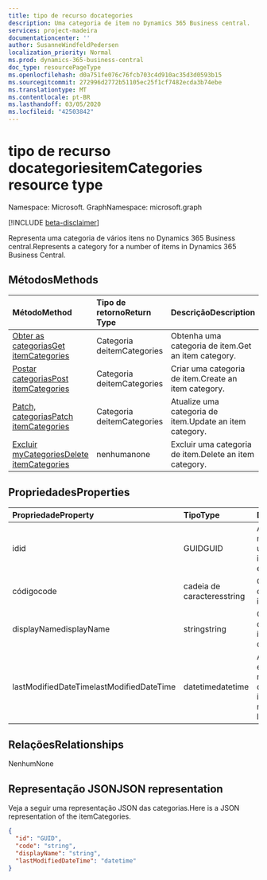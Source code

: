 ```yaml
---
title: tipo de recurso docategories
description: Uma categoria de item no Dynamics 365 Business central.
services: project-madeira
documentationcenter: ''
author: SusanneWindfeldPedersen
localization_priority: Normal
ms.prod: dynamics-365-business-central
doc_type: resourcePageType
ms.openlocfilehash: d0a751fe076c76fcb703c4d910ac35d3d0593b15
ms.sourcegitcommit: 272996d2772b51105ec25f1cf7482ecda3b74ebe
ms.translationtype: MT
ms.contentlocale: pt-BR
ms.lasthandoff: 03/05/2020
ms.locfileid: "42503842"
---
```

# <a name="itemcategories-resource-type"></a><span data-ttu-id="211cd-103">tipo de recurso docategories</span><span class="sxs-lookup"><span data-stu-id="211cd-103">itemCategories resource type</span></span>

<span data-ttu-id="211cd-104">Namespace: Microsoft. Graph</span><span class="sxs-lookup"><span data-stu-id="211cd-104">Namespace: microsoft.graph</span></span>

[!INCLUDE [beta-disclaimer](../../includes/beta-disclaimer.md)]

<span data-ttu-id="211cd-105">Representa uma categoria de vários itens no Dynamics 365 Business central.</span><span class="sxs-lookup"><span data-stu-id="211cd-105">Represents a category for a number of items in Dynamics 365 Business Central.</span></span>

## <a name="methods"></a><span data-ttu-id="211cd-106">Métodos</span><span class="sxs-lookup"><span data-stu-id="211cd-106">Methods</span></span>

| <span data-ttu-id="211cd-107">Método</span><span class="sxs-lookup"><span data-stu-id="211cd-107">Method</span></span>                                                          | <span data-ttu-id="211cd-108">Tipo de retorno</span><span class="sxs-lookup"><span data-stu-id="211cd-108">Return Type</span></span>  |<span data-ttu-id="211cd-109">Descrição</span><span class="sxs-lookup"><span data-stu-id="211cd-109">Description</span></span>             |
|:----------------------------------------------------------------|:-------------|:-----------------------|
|[<span data-ttu-id="211cd-110">Obter as categorias</span><span class="sxs-lookup"><span data-stu-id="211cd-110">Get itemCategories</span></span>](../api/dynamics-itemcategories-get.md)      |<span data-ttu-id="211cd-111">Categoria de</span><span class="sxs-lookup"><span data-stu-id="211cd-111">itemCategories</span></span>|<span data-ttu-id="211cd-112">Obtenha uma categoria de item.</span><span class="sxs-lookup"><span data-stu-id="211cd-112">Get an item category.</span></span>   |
|[<span data-ttu-id="211cd-113">Postar categorias</span><span class="sxs-lookup"><span data-stu-id="211cd-113">Post itemCategories</span></span>](../api/dynamics-create-itemcategories.md)  |<span data-ttu-id="211cd-114">Categoria de</span><span class="sxs-lookup"><span data-stu-id="211cd-114">itemCategories</span></span>|<span data-ttu-id="211cd-115">Criar uma categoria de item.</span><span class="sxs-lookup"><span data-stu-id="211cd-115">Create an item category.</span></span>|
|[<span data-ttu-id="211cd-116">Patch, categorias</span><span class="sxs-lookup"><span data-stu-id="211cd-116">Patch itemCategories</span></span>](../api/dynamics-itemcategories-update.md) |<span data-ttu-id="211cd-117">Categoria de</span><span class="sxs-lookup"><span data-stu-id="211cd-117">itemCategories</span></span>|<span data-ttu-id="211cd-118">Atualize uma categoria de item.</span><span class="sxs-lookup"><span data-stu-id="211cd-118">Update an item category.</span></span>|
|[<span data-ttu-id="211cd-119">Excluir myCategories</span><span class="sxs-lookup"><span data-stu-id="211cd-119">Delete itemCategories</span></span>](../api/dynamics-itemcategories-delete.md)|<span data-ttu-id="211cd-120">nenhuma</span><span class="sxs-lookup"><span data-stu-id="211cd-120">none</span></span>          |<span data-ttu-id="211cd-121">Excluir uma categoria de item.</span><span class="sxs-lookup"><span data-stu-id="211cd-121">Delete an item category.</span></span>|

## <a name="properties"></a><span data-ttu-id="211cd-122">Propriedades</span><span class="sxs-lookup"><span data-stu-id="211cd-122">Properties</span></span>
| <span data-ttu-id="211cd-123">Propriedade</span><span class="sxs-lookup"><span data-stu-id="211cd-123">Property</span></span>           | <span data-ttu-id="211cd-124">Tipo</span><span class="sxs-lookup"><span data-stu-id="211cd-124">Type</span></span>   |<span data-ttu-id="211cd-125">Descrição</span><span class="sxs-lookup"><span data-stu-id="211cd-125">Description</span></span>                                     |
|:-------------------|:-------|:-----------------------------------------------|
|<span data-ttu-id="211cd-126">id</span><span class="sxs-lookup"><span data-stu-id="211cd-126">id</span></span>                  |<span data-ttu-id="211cd-127">GUID</span><span class="sxs-lookup"><span data-stu-id="211cd-127">GUID</span></span>    |<span data-ttu-id="211cd-128">A ID exclusiva do mycategory.</span><span class="sxs-lookup"><span data-stu-id="211cd-128">The unique ID of the itemCategory.</span></span> <span data-ttu-id="211cd-129">Não editável.</span><span class="sxs-lookup"><span data-stu-id="211cd-129">Non-editable.</span></span>|
|<span data-ttu-id="211cd-130">código</span><span class="sxs-lookup"><span data-stu-id="211cd-130">code</span></span>                |<span data-ttu-id="211cd-131">cadeia de caracteres</span><span class="sxs-lookup"><span data-stu-id="211cd-131">string</span></span>  |<span data-ttu-id="211cd-132">O código de categoria.</span><span class="sxs-lookup"><span data-stu-id="211cd-132">The itemCategory code.</span></span>                          |
|<span data-ttu-id="211cd-133">displayName</span><span class="sxs-lookup"><span data-stu-id="211cd-133">displayName</span></span>         |<span data-ttu-id="211cd-134">string</span><span class="sxs-lookup"><span data-stu-id="211cd-134">string</span></span>  |<span data-ttu-id="211cd-135">O nome de exibição de docategorias.</span><span class="sxs-lookup"><span data-stu-id="211cd-135">The itemCategories display name.</span></span>                |
|<span data-ttu-id="211cd-136">lastModifiedDateTime</span><span class="sxs-lookup"><span data-stu-id="211cd-136">lastModifiedDateTime</span></span>|<span data-ttu-id="211cd-137">datetime</span><span class="sxs-lookup"><span data-stu-id="211cd-137">datetime</span></span>|<span data-ttu-id="211cd-138">A última data e hora em que a categoria foi modificada.</span><span class="sxs-lookup"><span data-stu-id="211cd-138">The last datetime the itemCategory was modified.</span></span> <span data-ttu-id="211cd-139">Somente leitura.</span><span class="sxs-lookup"><span data-stu-id="211cd-139">Read-Only.</span></span>|  


## <a name="relationships"></a><span data-ttu-id="211cd-140">Relações</span><span class="sxs-lookup"><span data-stu-id="211cd-140">Relationships</span></span>
<span data-ttu-id="211cd-141">Nenhum</span><span class="sxs-lookup"><span data-stu-id="211cd-141">None</span></span>

## <a name="json-representation"></a><span data-ttu-id="211cd-142">Representação JSON</span><span class="sxs-lookup"><span data-stu-id="211cd-142">JSON representation</span></span>

<span data-ttu-id="211cd-143">Veja a seguir uma representação JSON das categorias.</span><span class="sxs-lookup"><span data-stu-id="211cd-143">Here is a JSON representation of the itemCategories.</span></span>

```json
{
  "id": "GUID",
  "code": "string",
  "displayName": "string",
  "lastModifiedDateTime": "datetime"
}
```

